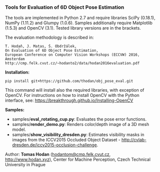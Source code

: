 ### Tools for Evaluation of 6D Object Pose Estimation

The tools are implemented in Python 2.7 and require libraries SciPy (0.18.1), NumPy (1.11.2) and Glumpy (1.0.6). Samples additionally require Matplotlib (1.5.3) and OpenCV (3.1). Tested library versions are in the brackets.

The evaluation methodology is described in:
```
T. Hodaň, J. Matas, Š. Obdržálek,
On Evaluation of 6D Object Pose Estimation,
European Conference on Computer Vision Workshops (ECCVW) 2016, Amsterdam
http://cmp.felk.cvut.cz/~hodanto2/data/hodan2016evaluation.pdf
```

**Installation:**
```
pip install git+https://github.com/thodan/obj_pose_eval.git
```

This command will install also the required libraries, with exception of OpenCV. For instructions on how to install OpenCV with the Python interface, see: https://breakthrough.github.io/Installing-OpenCV

**Samples:**

- samples/**eval_rotating_cup.py**: Evaluates the pose error functions.
- samples/**render_demo.py**: Renders color/depth image of a 3D mesh model.
- samples/**show_visibility_dresden.py**: Estimates visibility masks in images from the ICCV2015 Occluded Object Dataset - http://cvlab-dresden.de/iccv2015-occlusion-challenge.

Author: **Tomas Hodan** (hodantom@cmp.felk.cvut.cz, http://www.hodan.xyz), Center for Machine Perception, Czech Technical University in Prague
